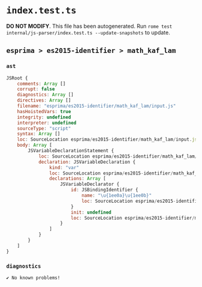 # `index.test.ts`

**DO NOT MODIFY**. This file has been autogenerated. Run `rome test internal/js-parser/index.test.ts --update-snapshots` to update.

## `esprima > es2015-identifier > math_kaf_lam`

### `ast`

```javascript
JSRoot {
	comments: Array []
	corrupt: false
	diagnostics: Array []
	directives: Array []
	filename: "esprima/es2015-identifier/math_kaf_lam/input.js"
	hasHoistedVars: true
	integrity: undefined
	interpreter: undefined
	sourceType: "script"
	syntax: Array []
	loc: SourceLocation esprima/es2015-identifier/math_kaf_lam/input.js 1:0-2:0
	body: Array [
		JSVariableDeclarationStatement {
			loc: SourceLocation esprima/es2015-identifier/math_kaf_lam/input.js 1:0-1:8
			declaration: JSVariableDeclaration {
				kind: "var"
				loc: SourceLocation esprima/es2015-identifier/math_kaf_lam/input.js 1:0-1:8
				declarations: Array [
					JSVariableDeclarator {
						id: JSBindingIdentifier {
							name: "\u{1ee0a}\u{1ee0b}"
							loc: SourceLocation esprima/es2015-identifier/math_kaf_lam/input.js 1:4-1:8 (\u{1ee0a}\u{1ee0b})
						}
						init: undefined
						loc: SourceLocation esprima/es2015-identifier/math_kaf_lam/input.js 1:4-1:8
					}
				]
			}
		}
	]
}
```

### `diagnostics`

```
✔ No known problems!

```
